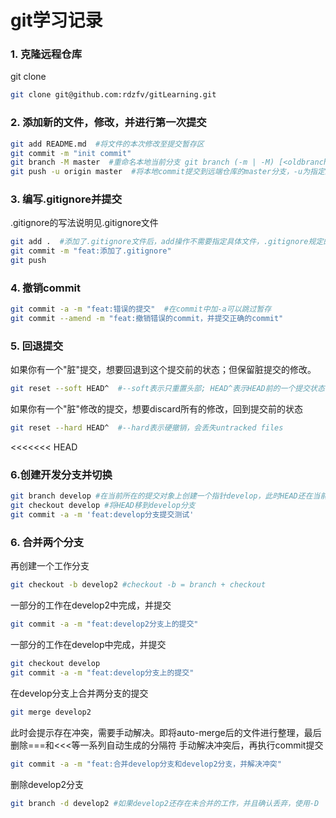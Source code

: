 # git学习记录

### 1. 克隆远程仓库
git clone
```bash
git clone git@github.com:rdzfv/gitLearning.git
```
### 2. 添加新的文件，修改，并进行第一次提交
```bash
git add README.md  #将文件的本次修改至提交暂存区
git commit -m "init commit"
git branch -M master  #重命名本地当前分支 git branch (-m | -M) [<oldbranch>] <newbranch>
git push -u origin master  #将本地commit提交到远端仓库的master分支，-u为指定上游
```
### 3. 编写.gitignore并提交
.gitignore的写法说明见.gitignore文件
```bash
git add .  #添加了.gitignore文件后，add操作不需要指定具体文件，.gitignore规定的文件之外都会被add
git commit -m "feat:添加了.gitignore"
git push
```
### 4. 撤销commit
```bash
git commit -a -m "feat:错误的提交"  #在commit中加-a可以跳过暂存
git commit --amend -m "feat:撤销错误的commit，并提交正确的commit"
```

### 5. 回退提交
如果你有一个"脏"提交，想要回退到这个提交前的状态；但保留脏提交的修改。
```bash
git reset --soft HEAD^  #--soft表示只重置头部; HEAD^表示HEAD前的一个提交状态
```
如果你有一个"脏"修改的提交，想要discard所有的修改，回到提交前的状态
```bash
git reset --hard HEAD^  #--hard表示硬撤销，会丢失untracked files
```

<<<<<<< HEAD
### 6.创建开发分支并切换
```bash
git branch develop #在当前所在的提交对象上创建一个指针develop，此时HEAD还在当前分支
git checkout develop #将HEAD移到develop分支
git commit -a -m 'feat:develop分支提交测试'
```

### 6. 合并两个分支
再创建一个工作分支
```bash
git checkout -b develop2 #checkout -b = branch + checkout
```
一部分的工作在develop2中完成，并提交
```bash
git commit -a -m "feat:develop2分支上的提交"
```
一部分的工作在develop中完成，并提交
```bash
git checkout develop
git commit -a -m "feat:develop分支上的提交"
```
在develop分支上合并两分支的提交
```bash
git merge develop2
```
此时会提示存在冲突，需要手动解决。即将auto-merge后的文件进行整理，最后删除===和<<<等一系列自动生成的分隔符
手动解决冲突后，再执行commit提交
```bash
git commit -a -m "feat:合并develop分支和develop2分支，并解决冲突"
```
删除develop2分支
```bash
git branch -d develop2 #如果develop2还存在未合并的工作，并且确认丢弃，使用-D
```